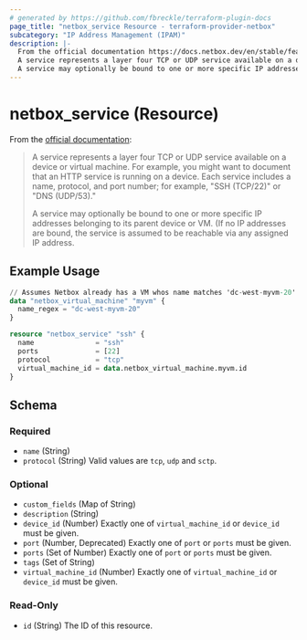 ```yaml
---
# generated by https://github.com/fbreckle/terraform-plugin-docs
page_title: "netbox_service Resource - terraform-provider-netbox"
subcategory: "IP Address Management (IPAM)"
description: |-
  From the official documentation https://docs.netbox.dev/en/stable/features/services/#services:
  A service represents a layer four TCP or UDP service available on a device or virtual machine. For example, you might want to document that an HTTP service is running on a device. Each service includes a name, protocol, and port number; for example, "SSH (TCP/22)" or "DNS (UDP/53)."
  A service may optionally be bound to one or more specific IP addresses belonging to its parent device or VM. (If no IP addresses are bound, the service is assumed to be reachable via any assigned IP address.
---
```


# netbox_service (Resource)

From the [official documentation](https://docs.netbox.dev/en/stable/features/services/#services):

> A service represents a layer four TCP or UDP service available on a device or virtual machine. For example, you might want to document that an HTTP service is running on a device. Each service includes a name, protocol, and port number; for example, "SSH (TCP/22)" or "DNS (UDP/53)."
>
> A service may optionally be bound to one or more specific IP addresses belonging to its parent device or VM. (If no IP addresses are bound, the service is assumed to be reachable via any assigned IP address.

## Example Usage

```terraform
// Assumes Netbox already has a VM whos name matches 'dc-west-myvm-20'
data "netbox_virtual_machine" "myvm" {
  name_regex = "dc-west-myvm-20"
}

resource "netbox_service" "ssh" {
  name               = "ssh"
  ports              = [22]
  protocol           = "tcp"
  virtual_machine_id = data.netbox_virtual_machine.myvm.id
}
```

<!-- schema generated by tfplugindocs -->
## Schema

### Required

- `name` (String)
- `protocol` (String) Valid values are `tcp`, `udp` and `sctp`.

### Optional

- `custom_fields` (Map of String)
- `description` (String)
- `device_id` (Number) Exactly one of `virtual_machine_id` or `device_id` must be given.
- `port` (Number, Deprecated) Exactly one of `port` or `ports` must be given.
- `ports` (Set of Number) Exactly one of `port` or `ports` must be given.
- `tags` (Set of String)
- `virtual_machine_id` (Number) Exactly one of `virtual_machine_id` or `device_id` must be given.

### Read-Only

- `id` (String) The ID of this resource.


